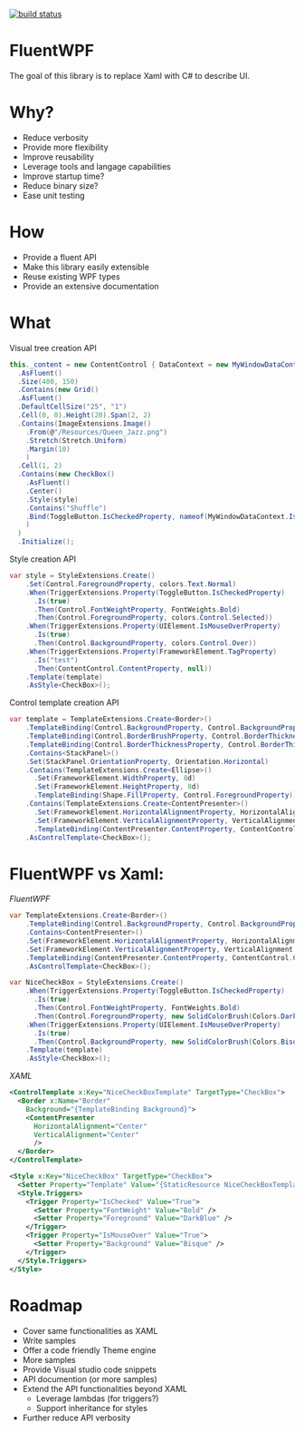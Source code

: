 [![build status](https://gitlab.com/ju2pom/FluentWPF/badges/master/build.svg)](https://gitlab.com/ju2pom/FluentWPF/commits/master)

# FluentWPF

The goal of this library is to replace Xaml with C# to describe UI.

# Why?
- Reduce verbosity
- Provide more flexibility
- Improve reusability
- Leverage tools and langage capabilities
- Improve startup time?
- Reduce binary size?
- Ease unit testing

# How
- Provide a fluent API
- Make this library easily extensible
- Reuse existing WPF types
- Provide an extensive documentation

# What
Visual tree creation API

```csharp
this._content = new ContentControl { DataContext = new MyWindowDataContext() }
  .AsFluent()
  .Size(400, 150)
  .Contains(new Grid()
  .AsFluent()
  .DefaultCellSize("25", "1")
  .Cell(0, 0).Height(20).Span(2, 2)
  .Contains(ImageExtensions.Image()
    .From(@"/Resources/Queen_Jazz.png")
    .Stretch(Stretch.Uniform)
    .Margin(10)
    )
  .Cell(1, 2)
  .Contains(new CheckBox()
    .AsFluent()
    .Center()
    .Style(style)
    .Contains("Shuffle")
    .Bind(ToggleButton.IsCheckedProperty, nameof(MyWindowDataContext.IsShuffleEnabled), BindingMode.OneWay)
    )
  )
  .Initialize();
```

Style creation API
```csharp
var style = StyleExtensions.Create()
    .Set(Control.ForegroundProperty, colors.Text.Normal)
    .When(TriggerExtensions.Property(ToggleButton.IsCheckedProperty)
      .Is(true)
      .Then(Control.FontWeightProperty, FontWeights.Bold)
      .Then(Control.ForegroundProperty, colors.Control.Selected))
    .When(TriggerExtensions.Property(UIElement.IsMouseOverProperty)
      .Is(true)
      .Then(Control.BackgroundProperty, colors.Control.Over))
    .When(TriggerExtensions.Property(FrameworkElement.TagProperty)
      .Is("test")
      .Then(ContentControl.ContentProperty, null))
    .Template(template)
    .AsStyle<CheckBox>();
```

Control template creation API
```csharp
var template = TemplateExtensions.Create<Border>()
    .TemplateBinding(Control.BackgroundProperty, Control.BackgroundProperty)
    .TemplateBinding(Control.BorderBrushProperty, Control.BorderThicknessProperty)
    .TemplateBinding(Control.BorderThicknessProperty, Control.BorderThicknessProperty)
    .Contains<StackPanel>()
    .Set(StackPanel.OrientationProperty, Orientation.Horizontal)
    .Contains(TemplateExtensions.Create<Ellipse>()
      .Set(FrameworkElement.WidthProperty, 8d)
      .Set(FrameworkElement.HeightProperty, 8d)
      .TemplateBinding(Shape.FillProperty, Control.ForegroundProperty))
    .Contains(TemplateExtensions.Create<ContentPresenter>()
      .Set(FrameworkElement.HorizontalAlignmentProperty, HorizontalAlignment.Center)
      .Set(FrameworkElement.VerticalAlignmentProperty, VerticalAlignment.Center)
      .TemplateBinding(ContentPresenter.ContentProperty, ContentControl.ContentProperty))
    .AsControlTemplate<CheckBox>();
```
# FluentWPF vs Xaml:

*FluentWPF*

```csharp
var TemplateExtensions.Create<Border>()
    .TemplateBinding(Control.BackgroundProperty, Control.BackgroundProperty)
    .Contains<ContentPresenter>()
    .Set(FrameworkElement.HorizontalAlignmentProperty, HorizontalAlignment.Center)
    .Set(FrameworkElement.VerticalAlignmentProperty, VerticalAlignment.Center)
    .TemplateBinding(ContentPresenter.ContentProperty, ContentControl.ContentProperty)
    .AsControlTemplate<CheckBox>();

var NiceCheckBox = StyleExtensions.Create()
    .When(TriggerExtensions.Property(ToggleButton.IsCheckedProperty)
      .Is(true)
      .Then(Control.FontWeightProperty, FontWeights.Bold)
      .Then(Control.ForegroundProperty, new SolidColorBrush(Colors.DarkBlue)))
    .When(TriggerExtensions.Property(UIElement.IsMouseOverProperty)
      .Is(true)
      .Then(Control.BackgroundProperty, new SolidColorBrush(Colors.Bisque)))
    .Template(template)
    .AsStyle<CheckBox>();
```    
*XAML*

```xml
<ControlTemplate x:Key="NiceCheckBoxTemplate" TargetType="CheckBox">
  <Border x:Name="Border"
    Background="{TemplateBinding Background}">
    <ContentPresenter
      HorizontalAlignment="Center"
      VerticalAlignment="Center"
      />
  </Border>
</ControlTemplate>

<Style x:Key="NiceCheckBox" TargetType="CheckBox">
  <Setter Property="Template" Value="{StaticResource NiceCheckBoxTemplate}">
  <Style.Triggers>
    <Trigger Property="IsChecked" Value="True">
      <Setter Property="FontWeight" Value="Bold" />
      <Setter Property="Foreground" Value="DarkBlue" />
    </Trigger>
    <Trigger Property="IsMouseOver" Value="True">
      <Setter Property="Background" Value="Bisque" />
    </Trigger>
  </Style.Triggers>
</Style>
  ```
  
# Roadmap
- Cover same functionalities as XAML
- Write samples
- Offer a code friendly Theme engine
- More samples
- Provide Visual studio code snippets
- API documention (or more samples)
- Extend the API functionalities beyond XAML
  - Leverage lambdas (for triggers?)
  - Support inheritance for styles
- Further reduce API verbosity